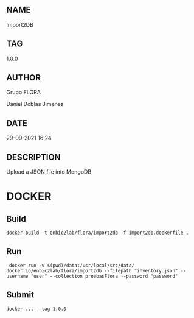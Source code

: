 ## NAME

Import2DB

## TAG

1.0.0

## AUTHOR

Grupo FLORA

Daniel Doblas Jimenez
## DATE

29-09-2021 16:24

## DESCRIPTION
Upload a JSON file into MongoDB
# DOCKER

## Build

```
docker build -t enbic2lab/flora/import2db -f import2db.dockerfile .
```

## Run

```
 docker run -v $(pwd)/data:/usr/local/src/data/ docker.io/enbic2lab/flora/import2db --filepath "inventory.json" --username "user" --collection pruebasFlora --password "password"
```

## Submit

```
docker ... --tag 1.0.0
```

